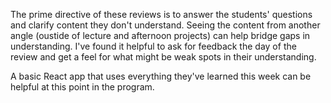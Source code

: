 The prime directive of these reviews is to answer the students' questions and clarify content they don't understand. Seeing the content from another angle (oustide of lecture and afternoon projects) can help bridge gaps in understanding. I've found it helpful to ask for feedback the day of the review and get a feel for what might be weak spots in their understanding.  

A basic React app that uses everything they've learned this week can be helpful at this point in the program.